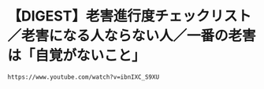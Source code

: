 # **【DIGEST】老害進行度チェックリスト／老害になる人ならない人／一番の老害は「自覚がないこと」**

    https://www.youtube.com/watch?v=ibnIXC_S9XU
